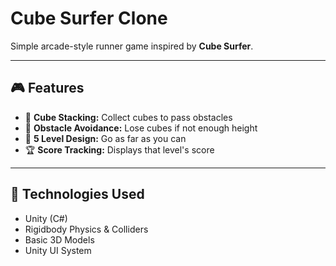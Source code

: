 # Cube Surfer Clone

Simple arcade-style runner game inspired by **Cube Surfer**.

---

## 🎮 Features
- 🧊 **Cube Stacking:** Collect cubes to pass obstacles  
- 🚧 **Obstacle Avoidance:** Lose cubes if not enough height  
- 🏁 **5 Level Design:** Go as far as you can  
- 🏆 **Score Tracking:** Displays that level's score

---

## 🚀 Technologies Used
- Unity (C#)  
- Rigidbody Physics & Colliders  
- Basic 3D Models  
- Unity UI System  
